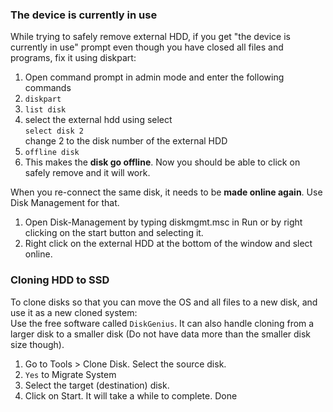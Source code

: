 ### The device is currently in use 

While trying to safely remove external HDD, if you get "the device is currently in use" prompt even though you have closed all files and programs, fix it using diskpart:
1. Open command prompt in admin mode and enter the following commands
2. `diskpart`
3. `list disk`
4. select the external hdd using select  
   `select disk 2`  
    change 2 to the disk number of the external HDD
5. `offline disk`
6. This makes the **disk go offline**. Now you should be able to click on safely remove and it will work.

When you re-connect the same disk, it needs to be **made online again**. Use Disk Management for that.
1. Open Disk-Management by typing diskmgmt.msc in Run or by right clicking on the start button and selecting it.
2. Right click on the external HDD at the bottom of the window and slect online.

### Cloning HDD to SSD
To clone disks so that you can move the OS and all files to a new disk, and use it as a new cloned system:  
Use the free software called `DiskGenius`. It can also handle cloning from a larger disk to a smaller disk (Do not have data more than the smaller disk size though).  
1. Go to Tools > Clone Disk. Select the source disk.  
2. `Yes` to Migrate System
3. Select the target (destination) disk.
4. Click on Start. It will take a while to complete.
Done